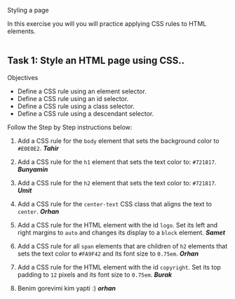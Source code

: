 Styling a page

In this exercise you will you will practice applying CSS rules to HTML elements.<br><br>


## Task 1: Style an HTML page using CSS..

Objectives
- Define a CSS rule using an element selector.
- Define a CSS rule using an id selector.
- Define a CSS rule using a class selector.
- Define a CSS rule using a descendant selector.

Follow the Step by Step instructions below:



1. Add a CSS rule for the `body` element that sets the background color to `#E0E0E2`.  ***Tahir***

2. Add a CSS rule for the `h1` element that sets the text color to: `#721817`. ***Bunyamin***

3. Add a CSS rule for the `h2` element that sets the text color to: `#721817`.  ***Umit***

4. Add a CSS rule for the `center-text` CSS class that aligns the text to `center`. ***Orhan***

5. Add a CSS rule for the HTML element with the id `logo`. Set its left and right margins to `auto` and changes its display to a `block` element. ***Samet*** 

6. Add a CSS rule for all `span` elements that are children of `h2` elements that sets the text color to `#FA9F42` and its font size to `0.75em`. ***Orhan***

7. Add a CSS rule for the HTML element with the id `copyright`. Set its top padding to `12` pixels and its font size to `0.75em`. ***Burak***

8. Benim gorevimi kim yapti :) ***orhan***

<br>



